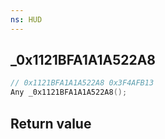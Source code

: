 ```yaml
---
ns: HUD
---
```

## _0x1121BFA1A1A522A8

```c
// 0x1121BFA1A1A522A8 0x3F4AFB13
Any _0x1121BFA1A1A522A8();
```


## Return value
